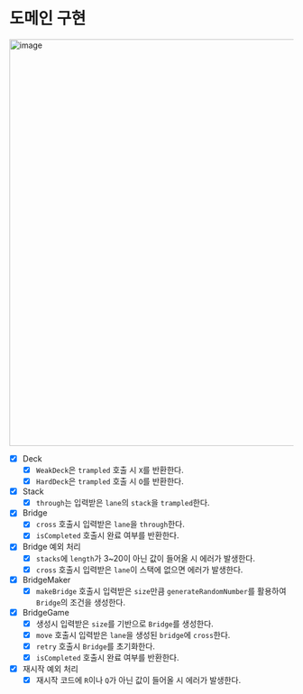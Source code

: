 # 도메인 구현
<img width="722" alt="image" src="https://github.com/cobocho/javascript-bridge/assets/99083803/bddc3f3e-aa91-47c2-983a-076e506c65b8">

- [x] Deck
  - [x] `WeakDeck`은 `trampled` 호출 시 `X`를 반환한다.
  - [x] `HardDeck`은 `trampled` 호출 시 `O`를 반환한다.

- [x] Stack
  - [x] `through`는 입력받은 `lane`의 `stack`을 `trampled`한다.

- [x] Bridge
  - [x] `cross` 호출시 입력받은 `lane`을 `through`한다.
  - [x] `isCompleted` 호출시 완료 여부를 반환한다.

- [x] Bridge 예외 처리
  - [x] `stacks`에 `length`가 3~20이 아닌 값이 들어올 시 에러가 발생한다.
  - [x] `cross` 호출시 입력받은 `lane`이 스택에 없으면 에러가 발생한다.

- [x] BridgeMaker
  - [x] `makeBridge` 호출시 입력받은 `size`만큼 `generateRandomNumber`를 활용하여 `Bridge`의 조건을 생성한다.

- [x] BridgeGame
  - [x] 생성시 입력받은 `size`를 기반으로 `Bridge`를 생성한다.
  - [x] `move` 호출시 입력받은 `lane`을 생성된 `bridge`에 `cross`한다.
  - [x] `retry` 호출시 `Bridge`를 초기화한다.
  - [x] `isCompleted` 호출시 완료 여부를 반환한다.

- [x] 재시작 예외 처리
  - [x] 재시작 코드에 `R`이나 `Q`가 아닌 값이 들어올 시 에러가 발생한다.
